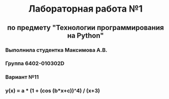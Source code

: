 <h1 style="text-align: center; ">Лабораторная работа №1</h1>
<h2 style="text-align: center; ">по предмету "Технологии программирования на Python"</h2>
<h3>Выполнила студентка Максимова А.В. </h3>
<h3>Группа 6402-010302D</h3>
<h3>Вариант №11</h3>
<h3>y(x) = a * (1 + (cos (b*x+c))^4) / (x+3)</h3>

